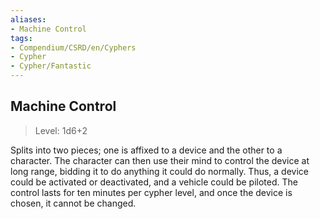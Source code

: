 ```yaml
---
aliases:
- Machine Control
tags:
- Compendium/CSRD/en/Cyphers
- Cypher
- Cypher/Fantastic
---
```


  
## Machine Control  
>Level: 1d6+2  
  
Splits into two pieces; one is affixed to a device and the other to a character. The character can then use their mind to control the device at long range, bidding it to do anything it could do normally. Thus, a device could be activated or deactivated, and a vehicle could be piloted. The control lasts for ten minutes per cypher level, and once the device is chosen, it cannot be changed.